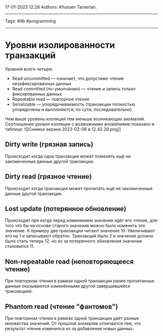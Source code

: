 17-01-2023
12:26
Authors: Khutuev Tamerlan.
***
Tags: #db #programming 
***
# Уровни изолированности транзакций
Уровней всего четыре:
-   Read uncommitted — означает, что допустимо чтение незафиксированных данных
-   Read committed (по-умолчанию) — чтение и запись только фиксированных данных
-   Repeatable read — повторное чтения
-   Serializable — упорядочиваемость (транзакции полностью упорядочены и выполняются, по сути, последовательно)

Чем выше уровень изоляций тем меньше возникающих аномалий.
Соотношение уровня изоляции с возможными аномалиями показано в таблице:
![[Снимок экрана 2023-02-08 в 12.42.29.png]]

## Dirty write (грязная запись) 
Происходит когда одна транзакция может поменять ещё не закомиченные данные другой транзакции.

## Dirty read (грязное чтение)
Происходит когда транзакция может прочитать ещё не закомиченные данные другой транзакции.

## Lost update (потерянное обновление) 
Происходит при когда перед изменением значения идёт его чтение, для того что бы на основе старого значения можно было изменить это значение. К примеру две транзакции читают значение 10. Увеличивают его на 1 и записывают обратно. Транзакций было 2 и значение должно было стать теперь 12, но из за потерянного обновления значение становится 11.

## Non-repeatable read (неповторяющееся чтение)
При повторном чтении в рамках одной транзакции ранее прочитанные данные оказываются изменёнными другой завершившейся транзакцией. 

## Phantom read (чтение "фантомов")
При повторном чтении в рамках одной транзакции даёт разные множества значений. От прошлой аномалии отличается тем, что результат чтения изменился из за добавления новых данных. 